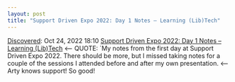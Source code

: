 ```yaml
---
layout: post
title: "Support Driven Expo 2022: Day 1 Notes – Learning (Lib)Tech"
---
```

[Discovered](http://rolandtanglao.com/2020/07/29/p1-blogthis-checkvist-list-links-to-blog/): Oct 24, 2022 18:10  [Support Driven Expo 2022: Day 1 Notes – Learning (Lib)Tech](https://cynthiang.ca/2022/10/21/support-driven-expo-2022-day-1-notes/) <-- QUOTE: `My notes from the first day at Support Driven Expo 2022. There should be more, but I missed taking notes for a couple of the sessions I attended before and after my own presentation. <-- Arty knows support! So good!
